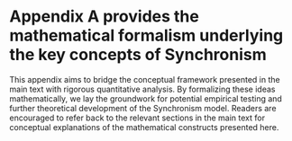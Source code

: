 # Appendix A provides the mathematical formalism underlying the key concepts of Synchronism

This appendix aims to bridge the conceptual framework presented in the main text with rigorous 
quantitative analysis. By formalizing these ideas mathematically, we lay the groundwork for 
potential empirical testing and further theoretical development of the Synchronism model. 
Readers are encouraged to refer back to the relevant sections in the main text for conceptual 
explanations of the mathematical constructs presented here.
